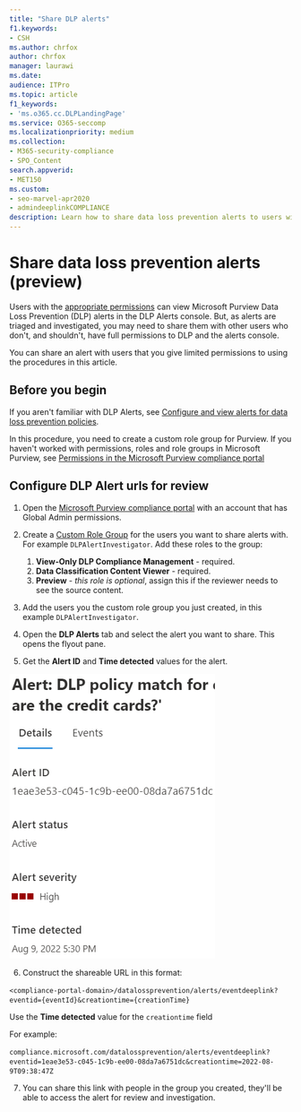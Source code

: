 ```yaml
---
title: "Share DLP alerts"
f1.keywords:
- CSH
ms.author: chrfox
author: chrfox
manager: laurawi
ms.date:
audience: ITPro
ms.topic: article
f1_keywords:
- 'ms.o365.cc.DLPLandingPage'
ms.service: O365-seccomp
ms.localizationpriority: medium
ms.collection: 
- M365-security-compliance
- SPO_Content
search.appverid: 
- MET150
ms.custom:
- seo-marvel-apr2020
- admindeeplinkCOMPLIANCE
description: Learn how to share data loss prevention alerts to users with minimal permissions for investigation. 
---
```


# Share data loss prevention alerts (preview)

Users with the [appropriate permissions](dlp-configure-view-alerts-policies.md#roles) can view Microsoft Purview Data Loss Prevention (DLP) alerts in the DLP Alerts console. But, as alerts are triaged and investigated, you may need to share them with other users who don't, and shouldn't, have full permissions to DLP and the alerts console.

You can share an alert with users that you give limited permissions to using the procedures in this article.

## Before you begin

If you aren't familiar with DLP Alerts, see [Configure and view alerts for data loss prevention policies](/microsoft-365/compliance/dlp-configure-view-alerts-policies).

In this procedure, you need to create a custom role group for Purview. If you haven't worked with permissions, roles and role groups in Microsoft Purview, see [Permissions in the Microsoft Purview compliance portal](/microsoft-365/compliance/microsoft-365-compliance-center-permissions) 

## Configure DLP Alert urls for review

1. Open the [Microsoft Purview compliance portal](https://compliance.microsoft.com) with an account that has Global Admin permissions.

1. Create a [Custom Role Group](/microsoft-365/compliance/microsoft-365-compliance-center-permissions#create-a-custom-role-group) for the users you want to share alerts with. For example `DLPAlertInvestigator`. Add these roles to the group:
    1. **View-Only DLP Compliance Management** - required.
    1. **Data Classification Content Viewer** - required.
    1. **Preview** - *this role is optional*, assign this if the reviewer needs to see the source content.

1. Add the users you the custom role group you just created, in this example `DLPAlertInvestigator`.

1.  Open the **DLP Alerts** tab and select the alert you want to share. This opens the flyout pane.

1. Get the **Alert ID** and **Time detected** values for the alert.

![Image showing details of a DLP alert](../media/dlp-alert-details1.png)

6. Construct the shareable URL in this format:

`<compliance-portal-domain>/datalossprevention/alerts/eventdeeplink?eventid={eventId}&creationtime={creationTime}`

Use the **Time detected** value for the `creationtime` field
 
For example:
 
`compliance.microsoft.com/datalossprevention/alerts/eventdeeplink?eventid=1eae3e53-c045-1c9b-ee00-08da7a6751dc&creationtime=2022-08-9T09:38:47Z`

7. You can share this link with people in the group you created, they'll be able to access the alert for review and investigation.


